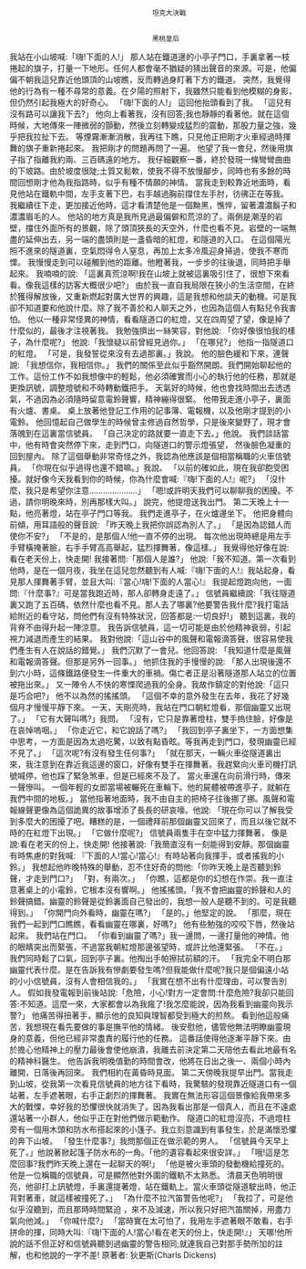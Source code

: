 
    	
									   
									   坦克大決戰
									   
									   
									   黑桃皇后
									   
									


我站在小山坡喊:「嗨!下面的人!」
那人站在鐵道邊的小亭子門口，手裏拿著一枝捲起的旗子，打量一下地形。任何人都會毫不猶疑的猜出聲音的來源。可是，他偏偏不朝我這兒靠近他頭頂的山坡瞧，反而轉過身盯著下方的鐵道。
突然，我覺得他的行為有一種不尋常的意義。在夕陽的照射下，我雖然只能看到他模糊的身影，但仍然引起我極大的好奇心。
「嗨!下面的人!」
這回他抬頭看到了我。
「這兒有沒有路可以讓我下去?」
他向上看著我，沒有回答;我也靜靜的看著他。就在這個時候，大地傳來一陣微弱的顫動，然後立刻轉變成猛烈的震動，那股力量之強，幾乎把我拉扯下去。
等煙霧漸漸消散，我再往下瞧，只見他正把剛才火車經過時揮舞的旗子重新捲起來。
我把剛才的問題再問了一遍。
他望了我一會兒，然後用旗子指了指離我約兩、三百碼遠的地方。
我仔細觀察一番，終於發現一條彎彎曲曲的下坡路。由於坡度很陡;土質又鬆軟，使我不得不放慢腳步，同時也有多餘的時間回想剛才他為我指路時，似乎有種不情願的神情。
當我走到較靠近地面時，看見他站在鐵軌中間，左手支著下巴，右手越過胸前撐住左手肘，彷彿正在等我。
我繼續往下走，更加接近他時，這才看清楚他是一個黝黑，憔悴，留著濃濃鬍子和濃濃眉毛的人。
他站的地方真是我所見過最偏僻和荒涼的了。兩側是潮溼的岩壁，擋住外面所有的景觀，除了頭頂狹長的天空外，什麼也看不見。岩壁的一端無盡的延伸出去，另一端的盡頭則是一盞昏暗的紅燈，和隧道的入口。
在這個陽光照不進來的隧道裏，空氣悶得令人窒息，再加上太多冷風迎身掃過，使我不寒而慄。
我慢慢走到可以碰觸到他的距離。他瞪著我，一步步的往後退，同時把手舉起來。
我喃喃的說:
「這裏真荒涼啊!我在山坡上就被這裏吸引住了，很想下來看看。像我這樣的訪客大概很少吧?」
由於我一直自我局限在狹小的生活空間，在終於獲得解放後，又重新燃起對廣大世界的興趣，這是我想和他談天的動機。可是我卻不知道要和他說什麼。除了我不善於和人聊天之外，也因為這個人有點兒令我害怕。
他以一種非常怪異的神情，看看隧道口的紅燈，又在四周望了望，像是掉了什麼似的，最後才注視著我。
我勉強擠出一絲笑容，對他說:
「你好像很怕我的樣子，為什麼呢?」
他說:「我懷疑以前曾經見過你。」
「在哪兒?」
他指一指隧道口的紅燈。
「可是，我發誓從來沒有去過那裏。」我說。
他的臉色緩和下來，連聲說:
「我想信你，我相信你。」
我們的關係至此似乎豁然開朗。我們開始聊起他的工作。這份工作不如我想像中的輕鬆，他必須確實而小心的執行他的任務，那就是更換訊號，調整燈號和不時轉動鐵把手。
天氣好的時候，他也會找時間出去透透氣，不過因為必須隨時留意電鈴聲響，精神繃得很緊。
他帶我走進小亭子，裏面有火爐、書桌。
桌上放著他登記工作用的記事簿、電報機，以及他剛才提到的小電鈴。
他回憶起自己做學生的時候曾主修過自然哲學，只是後來變野了，現才會落魄到在這裏當信號員。
「自己決定的路就要一直走下去。」他說。
我們談話當中，他有時會突然停下來，走到門口，向隧道口的警示燈張望， 然後臉色凝重的回到屋內。
除了這個舉動非常奇怪之外，我認為他應該是個相當稱職的火車信號員。
「你現在似乎過得也還不錯嘛。」我說。
「以前的確如此，現在我卻飽受困擾。就好像今天我看到你的時候，你為什麼會喊:『嗨!下面的人!』呢?」
「沒什麼，我只是希望你注意…………………」
「嗯!或許明天我們可以聊聊我的困擾。不過，請你明晚來時，別再那樣大叫。」
說完，他提燈送我出門。
第二天晚上十一點，他亮著燈，站在亭子門口等我。
我們走進亭子，在火爐邊坐下。
他把身體向前傾，用耳語般的聲音說:
「昨天晚上我把你誤認為別人了。」
「是因為認錯人而使你不安?」
「不是的，是那個人!他一直不停的出現。
每次他出現時總是用左手手臂橫掩著臉，右手手臂高高舉起，猛烈揮舞著，像這樣。」
我覺得他好像在說:看在老天份上，快走開!
我接著問:「那個人是誰?」
他說:「我不知道。第一次看到他時，是在一個月夜，我坐在這兒忽然聽到有人喊:『嗨!下面的人!』我站起身，看見那人揮舞著手臂，並且大叫:『當心!嗨!下面的人當心!』
我提起燈跑向他，一面問:『什麼事?』可是當我跑近時，那人卻轉身走遠了。」
信號員繼續說:「我往隧道裏又跑了五百碼，依然什麼也看不見。那人去了哪裏?他要警告我什麼?我打電話給附近的看守站，問他們有沒有特殊狀況，回答都是:一切良好!」
聽到這裏，我的背脊不由得升起一陣涼意。
我告訴信號員，這一切可能是由於他精神衰弱，引起視力減退而產生的結果。
我對他說:「這山谷中的風聲和電報滴答聲，很容易使我們產生有人在說話的錯覺。」
我們沉默了一會兒。他回答說:
「我知道什麼是風聲和電報滴答聲。但那是另外一回事。」
他抓住我的手慢慢的說:
「那人出現後還不到六小時，這條鐵路便發生一件重大的車禍。傷亡者正是沿著隧道那人站立的位置被拖出來。」
又一陣令人不快的寒慄爬過我的全身。我故作鎮定的對他說:「這只是巧合吧?」
他不以為然的搖搖頭。
「這個不幸的意外發生在去年，我花了好幾個月才慢慢平靜下來。
一天，天剛亮時，我站在門口朝紅燈看，那個幽靈又出現了。」
「它有大聲叫嗎?」我問。
「沒有，它只是靠著燈柱，雙手摀住臉，好像是在哀悼嗚咽。」
「你走近它，和它說話了嗎?」
「我回到亭子裏坐下，一方面想集中思考，一方面是因為太過吃驚，以致有點昏眩。等我再走到門口，發現幽靈已經不見了。」
「這次呢?有沒有發生任何事?」
「就在那天，一輛火車從隧道裏出來，我注意到在靠近我這邊的窗口，好像有雙手在揮舞著。我趕緊向火車司機打訊號喊停，他也踩了緊急煞車，但是已經來不及了。
當火車還在向前滑行時，傳來一聲慘叫。
一個年輕的女郎當場被輾死在車輪下。他的屍體被帶進亭子，就躺在我們中間的地板。」
當他指著地面時，我不由自主的把椅子往後挪了挪。風聲和電報線聲更像為這個詭異的故事增添了長長的研哀嚎。他說:
「現在你可以了解我受到多麼大的困擾了吧。糟糕的是，一個禮拜前那個幽靈又回來了，而且以後它就不時的在紅燈下出現。」
「它做什麼呢?」
信號員兩隻手在空中猛力揮舞著， 像是說:看在老天的份上，快走開!
他接著說:「我簡直沒有一刻能得到安靜。那個幽靈有時焦慮的對我喊:
『下面的人!當心!當心!』有時站著向我揮手，或者搖我的小鈴。」
我想起他昨晚特殊的舉動，忍不住好奇的問他:「你昨天晚上是否聽到鈴聲，才走到門口?」
「對，有兩次。」
「你瞧，這都是你的幻想在作崇。我一直注意著桌上的小電鈴，它根本沒有響啊。」
他搖搖頭。「我不會把幽靈的鈴聲和人的鈴聲搞錯。幽靈的鈴聲是從鈴裏面自己發出的，我想一般人是聽不到的。可是我聽得到。」
「你開門向外看時，幽靈在嗎?」
「是的。」他堅定的說。
「那麼，現在我們一起到門口瞧瞧，看看幽靈在哪裏，好嗎?」
他有些勉強的咬咬下唇，然後站起來。
我們站在門口。
「你看到幽靈了嗎?」我一邊問，一邊打量他的神情。他的眼睛突出而緊張，不過當我朝紅燈那邊張望時，或許比他還緊張。
「不在。」
我們同時鬆了口氣，回到亭子裏。他掏出手帕擦拭前額的汗。
「我完全不明白那幽靈代表什麼。是在告訴我有慘劇要發生嗎?但我能做什麼呢?我只是個偏遠小站的小小信號員，沒有人會相信我的。」
「我實在想不出有什麼理由，可以警告別人。
假如我發電報到前後站說:「危險，小心!對方一定會問:什麼危險?我卻只能回答:不知道。這麼一來，大家都會以為我瘋了!我怎麼能說，因為我看到幽靈向我示警?」
他痛苦得扭著手，顯示他的良知與理智都受到極大的煎熬。
看到他這般痛苦，我想現在看先要做的事是撫平他的情緒。
後安慰他，儘管他無法明瞭幽靈現身的意義，但他已經非常盡責的履行他的任務。
這番話使得他逐漸平靜下來。由於擔心他精神上的壓力最後會使他崩潰，我離去前決定第二天陪他去看此地最有名的精神科醫生。
他告訴我明晚值勤的時間會改，他將在日出之後一、兩個小時內離開，日落後再回來。
我們相約在黃昏時見面。
第二天傍晚我提早出門。當我走到山坡，從我第一次看見信號員的地方往下看時，我驚駭的發現靠近隧道口有一個站著，左手遮著眼，右手正劇烈的揮舞著。
我實在無法形容這個景像給我帶來多大的戰慄，幸好我的恐懼很快就消失了。因為我看出那是一個真人，而且在不遠處還站著一小群人，他似乎正在對他們做示範動作。
隧道口的紅燈沒亮，不過燈柱旁有一個用木頭和防水布搭起來的小篷子。我立刻意識到有事發生，於是滿懷恐懼的奔下山坡。
「發生什麼事?」我問那個正在做示範的男人。
「信號員今天早上死了。」他說著掀起篷子防水布的一角。「他的遺容看起來很安詳。」
「哦!這是怎麼回事?我們昨天晚上還在一起聊天的啊!」
「他是被火車頭的發動機給撞死的。他是一位稱職的信號員，可是顯然他對外圍的鐵軌不太熟悉。
清晨天色明明很亮，他卻打上訊號燈，手裏還提著燈，站在鐵軌上。當火車頭從隧道駛出時，他正背對著車，就這樣被撞死了。」
「為什麼不拉汽笛警告他呢?」
「我拉了，可是他似乎沒聽到，而且那時時間緊迫 ，來不及減速，所以我只好把汽笛關掉，用盡力氣向他減。」
「你喊什麼?」
「當時實在太可怕了，我用左手遮著眼不敢看，右手拼命的揮，同時大叫:『嗨!下面的人!當心!看在老天的份上，快走開!』」
天哪!他所說的話不但正好和信號員聽到過幽靈的警告相同;就連我自己對那手勢所加的註解，也和他說的一字不差!
原著者: 狄更斯(Charls Dickens)
    
